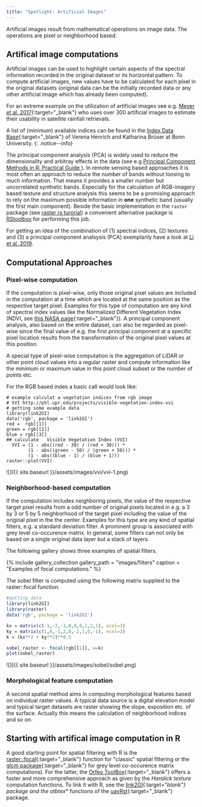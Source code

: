 ```yaml
---
title: "Spotlight: Artificial Images"
---
```


Artificial images result from mathematical operations on image data. The operations are pixel or neighborhood based.

<!--more-->

## Artifical image computations
Artificial images can be used to highlight certain aspects of the spectral information recorded in the original dataset or its horizontal pattern. To compute artificial images, new values have to be calculated for each pixel in the original datasets (original data can be the initially recorded data or any other artificial image which has already been computed). 

For an extreme example on the utilization of artificial images see e.g. [Meyer et al. 2017](https://www.tandfonline.com/doi/abs/10.1080/2150704X.2017.1312026){:target="_blank"} who uses over 300 artificial images to estimate their usability in satellite rainfall retrievals.

A list of (minimum) available indices can be found in the [Index Data Base](https://www.indexdatabase.de/db/i.php){:target="_blank"} of Verena Henrich and Katharina Brüser at Bonn University.
{: .notice--info}
 

The principal component analysis (PCA) is widely used to reduce the dimensionality and arbitray effects in the data (see e.g.[Principal Component Methods in R: Practical Guide ](http://www.sthda.com/english/articles/31-principal-component-methods-in-r-practical-guide/112-pca-principal-component-analysis-essentials/)). In remote sensing based approaches it is most often an approach to reduce the number of bands without loosing to much information. That means it provides a smaller number but uncorrelated synthetic bands. Especially for the calculation of RGB-imagery based texture and structure analysis this seems to be a promising approach to rely on the maximum possible information in **one** synthetic band (usually the first main component).  Beside the basic implementation in the `raster` package (see [raster rs turorial](https://rspatial.org/rs/rs.pdf)) a convenient alternative package is [RStoolbox](https://bleutner.github.io/RStoolbox/rstbx-docu/RStoolbox.html) for performing this job.


For getting an idea of the combination of (1) spectral indices, (2) textures and (3) a principal component analsysis (PCA) exemplarily have a look at [Li et al. 2019](https://www.mdpi.com/2072-4292/11/15/1763/pdf).

## Computational Approaches

### Pixel-wise computation
If the  computation is pixel-wise, only those original pixel values are included in the computation at a time which are located at the same position as the respective target pixel. Examples for this type of computation are any kind of spectral index values like the Normalized Different Vegetation Index (NDVI, see [this NASA page](https://earthobservatory.nasa.gov/Features/MeasuringVegetation/measuring_vegetation_2.php){:target="_blank"}). A principal component analysis, also based on the entire dataset, can also be regarded as pixel-wise since the final value of e.g. the first principal component at a specific pixel location results from the transformation of the original pixel values at this position. 

A special type of pixel-wise computation is the aggregation of LiDAR or other point cloud values into a regular raster and compute information like the minimum or maximum value in this point cloud subset or the number of points etc.

For the RGB based indes a basic call would look like:

```
# example calculat a vegetation indices from rgb image
# VVI http://phl.upr.edu/projects/visible-vegetation-index-vvi
# getting some example data
library(link2GI)
data('rgb', package = 'link2GI')  
red =  rgb[[1]]
green = rgb[[2]]
blue = rgb[[3]]
## calculate   Visible Vegetation Index (VVI)
  VVI = (1 - abs((red - 30) / (red + 30))) * 
        (1 - abs((green - 50) / (green + 50))) * 
        (1 - abs((blue - 1) / (blue + 1)))
raster::plot(VVI)

```
![]({{ site.baseurl }}/assets/images/vvi/vvi-1.png)

### Neighborhood-based computation
If the computation includes neighboring pixels, the value of the respective target pixel results from a odd number of original pixels located in e.g. a 3 by 3 or 5 by 5 neighborhood of the target pixel including the value of the original pixel in the the center. Examples for this type are any kind of spatial filters, e.g. a standard deviation filter. A prominent group is associated with grey level co-occurence matrix. In general, some filters can not only be based on a single original data layer but a stack of layers.

The following gallery shows three examples of spatial filters.

{% include gallery_collection gallery_path = "images/filters" caption = "Examples of focal computations." %}

The sobel filter is computed using the following matrix supplied to the raster::focal function.
```r
#getting data
library(link2GI)
library(raster)
data('rgb', package = 'link2GI')

kx = matrix(c(-1,-2,-1,0,0,0,1,2,1), ncol=3)
ky = matrix(c(1,0,-1,2,0,-2,1,0,-1), ncol=3)
k = (kx**2 + ky**2)**0.5

sobel_raster <- focal(rgb[[1]], w=k)
plot(sobel_raster)
```
![]({{ site.baseurl }}/assets/images/sobel/sobel.png)

### Morphological feature computation
A second spatial method aims in computing morphological features based on individual raster values. A typical data source is a digital elevation model and typical target datasets are raster showing the slope, exposition etc. of the surface. Actually this means the calculation of neighborhood indices and so on.

## Starting with artifical image computation in R
A good starting point for spatial filtering with R is the [raster::focal](https://www.rdocumentation.org/packages/raster/versions/2.7-15/topics/focal){:target="_blank"} function for "classic" spatial filtering or the [glcm package](https://cran.r-project.org/package=glcm){:target="_blank"} for grey level co-occurence matrix computations). For the latter, the [Orfeo ToolBox](https://www.orfeo-toolbox.org/){:target="_blank"} offers a faster and more comprehensive approach as given by the *Haralick texture* computation functions. To link it with R, see the [link2GI](https://cran.r-project.org/web/packages/link2GI/index.html){:target="_blank"} package and the otbtex_* functions of the [uavRst](https://github.com/gisma/uavRst){:target="_blank"} package.







